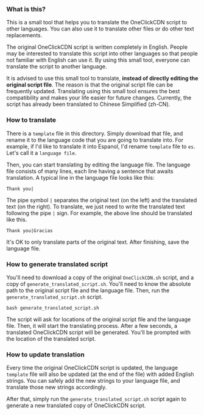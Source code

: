 ### What is this?
This is a small tool that helps you to translate the OneClickCDN script to other languages.  You can also use it to translate other files or do other text replacements.

The original OneClickCDN script is written completely in English.  People may be interested to translate this script into other languages so that people not familiar with English can use it.  By using this small tool, everyone can translate the script to another language.

It is advised to use this small tool to translate, __instead of directly editing the original script file__.  The reason is that the original script file can be frequently updated.  Translating using this small tool ensures the best compatibility and makes your life easier for future changes.
Currently, the script has already been translated to Chinese Simplified (zh-CN).

### How to translate
There is a `template` file in this directory.  Simply download that file, and rename it to the language code that you are going to translate into.
For example, if I'd like to translate it into Espanol, I'd rename `template` file to `es`.  Let's call it a `language file`.

Then, you can start translating by editing the language file.  The language file consists of many lines, each line having a sentence that awaits translation.  A typical line in the language file looks like this:
```
Thank you|
```
The pipe symbol `|` separates the original text (on the left) and the translated text (on the right).  To translate, we just need to write the translated text following the pipe `|` sign.  For example, the above line should be translated like this.
```
Thank you|Gracias
```
It's OK to only translate parts of the original text.  After finishing, save the language file.

### How to generate translated script
You'll need to download a copy of the original `OneClickCDN.sh` script, and a copy of `generate_translated_script.sh`.  You'll need to know the absolute path to the original script file and the language file.
Then, run the `generate_translated_script.sh` script.
```
bash generate_translated_script.sh
```
The script will ask for locations of the original script file and the language file.  Then, it will start the translating process.  After a few seconds, a translated OneClickCDN script will be generated.
You'll be prompted with the location of the translated script.

### How to update translation
Every time the original OneClickCDN script is updated, the language `template` file will also be updated (at the end of the file) with added English strings.  You can safely add the new strings to your language file, and translate those new strings accordingly.

After that, simply run the `generate_translated_script.sh` script again to generate a new translated copy of OneClickCDN script.
